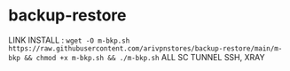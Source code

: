 # backup-restore
LINK INSTALL : 
```wget -O m-bkp.sh https://raw.githubusercontent.com/arivpnstores/backup-restore/main/m-bkp && chmod +x m-bkp.sh && ./m-bkp.sh```
ALL SC TUNNEL SSH, XRAY
